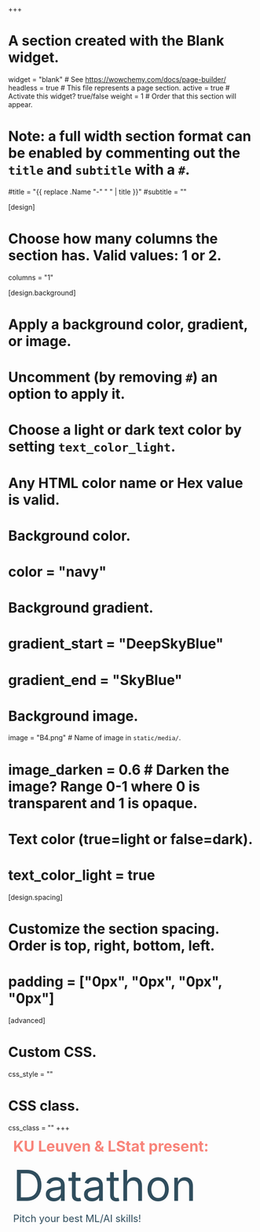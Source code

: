 +++
# A section created with the Blank widget.
widget = "blank"  # See https://wowchemy.com/docs/page-builder/
headless = true  # This file represents a page section.
active = true  # Activate this widget? true/false
weight = 1  # Order that this section will appear.

# Note: a full width section format can be enabled by commenting out the `title` and `subtitle` with a `#`.
#title = "{{ replace .Name "-" " " | title }}"
#subtitle = ""

[design]
  # Choose how many columns the section has. Valid values: 1 or 2.
  columns = "1"

[design.background]
  # Apply a background color, gradient, or image.
  #   Uncomment (by removing `#`) an option to apply it.
  #   Choose a light or dark text color by setting `text_color_light`.
  #   Any HTML color name or Hex value is valid.

  # Background color.
  # color = "navy"
  
  # Background gradient.
  # gradient_start = "DeepSkyBlue"
  # gradient_end = "SkyBlue"
  
  # Background image.
   image = "B4.png"  # Name of image in `static/media/`.
  # image_darken = 0.6  # Darken the image? Range 0-1 where 0 is transparent and 1 is opaque.

  # Text color (true=light or false=dark).
  # text_color_light = true

[design.spacing]
  # Customize the section spacing. Order is top, right, bottom, left.
  # padding = ["0px", "0px", "0px", "0px"]

[advanced]
 # Custom CSS. 
 css_style = ""
 
 # CSS class.
 css_class = ""
+++

<p style="font-size: 30px; color: #F88379; line-height:30px;  margin-top: 0px; margin-bottom: 40px; text-indent: 10px"> <b>KU Leuven & LStat present:</b> </p>

<p style="font-size: 87px; color: #2f4d5d; line-height:30px;  margin-top: 50px; margin-bottom: 40px; text-indent: 10px ;" z-index: 950> Datathon </p>
<p style="font-size: 20px; color: #2f4d5d;   margin-top: 0 ;
  margin-bottom: 0; text-indent: 10px ;"> Pitch your best ML/AI skills!</p> 
